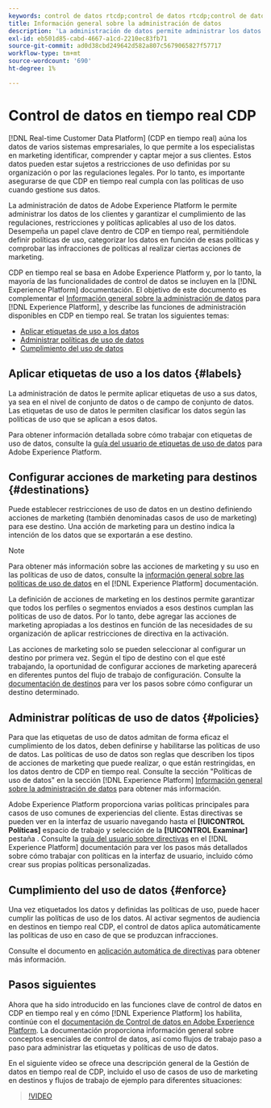 ```yaml
---
keywords: control de datos rtcdp;control de datos rtcdp;control de datos del perfil de datos del cliente en tiempo real
title: Información general sobre la administración de datos
description: 'La administración de datos permite administrar los datos de los clientes y garantizar el cumplimiento de las regulaciones, restricciones y políticas aplicables al uso de los datos. '
exl-id: eb501d85-cabd-4667-a1cd-2210ec83fb71
source-git-commit: ad0d38cbd249642d582a807c5679065827f57717
workflow-type: tm+mt
source-wordcount: '690'
ht-degree: 1%

---
```


# Control de datos en tiempo real CDP

[!DNL Real-time Customer Data Platform] (CDP en tiempo real) aúna los datos de varios sistemas empresariales, lo que permite a los especialistas en marketing identificar, comprender y captar mejor a sus clientes. Estos datos pueden estar sujetos a restricciones de uso definidas por su organización o por las regulaciones legales. Por lo tanto, es importante asegurarse de que CDP en tiempo real cumpla con las políticas de uso cuando gestione sus datos.

La administración de datos de Adobe Experience Platform le permite administrar los datos de los clientes y garantizar el cumplimiento de las regulaciones, restricciones y políticas aplicables al uso de los datos. Desempeña un papel clave dentro de CDP en tiempo real, permitiéndole definir políticas de uso, categorizar los datos en función de esas políticas y comprobar las infracciones de políticas al realizar ciertas acciones de marketing.

CDP en tiempo real se basa en Adobe Experience Platform y, por lo tanto, la mayoría de las funcionalidades de control de datos se incluyen en la [!DNL Experience Platform] documentación. El objetivo de este documento es complementar el [Información general sobre la administración de datos](../../data-governance/home.md) para [!DNL Experience Platform], y describe las funciones de administración disponibles en CDP en tiempo real. Se tratan los siguientes temas:

* [Aplicar etiquetas de uso a los datos](#labels)
* [Administrar políticas de uso de datos](#policies)
* [Cumplimiento del uso de datos](#enforce)

## Aplicar etiquetas de uso a los datos {#labels}

La administración de datos le permite aplicar etiquetas de uso a sus datos, ya sea en el nivel de conjunto de datos o de campo de conjunto de datos. Las etiquetas de uso de datos le permiten clasificar los datos según las políticas de uso que se aplican a esos datos.

Para obtener información detallada sobre cómo trabajar con etiquetas de uso de datos, consulte la [guía del usuario de etiquetas de uso de datos](../../data-governance/labels/overview.md) para Adobe Experience Platform.

## Configurar acciones de marketing para destinos {#destinations}

Puede establecer restricciones de uso de datos en un destino definiendo acciones de marketing (también denominadas casos de uso de marketing) para ese destino. Una acción de marketing para un destino indica la intención de los datos que se exportarán a ese destino.

>[!NOTE]
>
>Para obtener más información sobre las acciones de marketing y su uso en las políticas de uso de datos, consulte la [información general sobre las políticas de uso de datos](../../data-governance/policies/overview.md) en el [!DNL Experience Platform] documentación.

La definición de acciones de marketing en los destinos permite garantizar que todos los perfiles o segmentos enviados a esos destinos cumplan las políticas de uso de datos. Por lo tanto, debe agregar las acciones de marketing apropiadas a los destinos en función de las necesidades de su organización de aplicar restricciones de directiva en la activación.

Las acciones de marketing solo se pueden seleccionar al configurar un destino por primera vez. Según el tipo de destino con el que esté trabajando, la oportunidad de configurar acciones de marketing aparecerá en diferentes puntos del flujo de trabajo de configuración. Consulte la [documentación de destinos](../destinations/overview.md) para ver los pasos sobre cómo configurar un destino determinado.

## Administrar políticas de uso de datos {#policies}

Para que las etiquetas de uso de datos admitan de forma eficaz el cumplimiento de los datos, deben definirse y habilitarse las políticas de uso de datos. Las políticas de uso de datos son reglas que describen los tipos de acciones de marketing que puede realizar, o que están restringidas, en los datos dentro de CDP en tiempo real. Consulte la sección &quot;Políticas de uso de datos&quot; en la sección [!DNL Experience Platform] [Información general sobre la administración de datos](../../data-governance/home.md) para obtener más información.

Adobe Experience Platform proporciona varias políticas principales para casos de uso comunes de experiencias del cliente. Estas directivas se pueden ver en la interfaz de usuario navegando hasta el **[!UICONTROL Políticas]** espacio de trabajo y selección de la **[!UICONTROL Examinar]** pestaña . Consulte la [guía del usuario sobre directivas](../../data-governance/policies/user-guide.md) en el [!DNL Experience Platform] documentación para ver los pasos más detallados sobre cómo trabajar con políticas en la interfaz de usuario, incluido cómo crear sus propias políticas personalizadas.

## Cumplimiento del uso de datos {#enforce}

Una vez etiquetados los datos y definidas las políticas de uso, puede hacer cumplir las políticas de uso de los datos. Al activar segmentos de audiencia en destinos en tiempo real CDP, el control de datos aplica automáticamente las políticas de uso en caso de que se produzcan infracciones.

Consulte el documento en [aplicación automática de directivas](../../data-governance/enforcement/auto-enforcement.md) para obtener más información.

## Pasos siguientes

Ahora que ha sido introducido en las funciones clave de control de datos en CDP en tiempo real y en cómo [!DNL Experience Platform] los habilita, continúe con el [documentación de Control de datos en Adobe Experience Platform](../../data-governance/home.md). La documentación proporciona información general sobre conceptos esenciales de control de datos, así como flujos de trabajo paso a paso para administrar las etiquetas y políticas de uso de datos.

En el siguiente vídeo se ofrece una descripción general de la Gestión de datos en tiempo real de CDP, incluido el uso de casos de uso de marketing en destinos y flujos de trabajo de ejemplo para diferentes situaciones:

>[!VIDEO](https://video.tv.adobe.com/v/33631?quality=12&learn=on)
